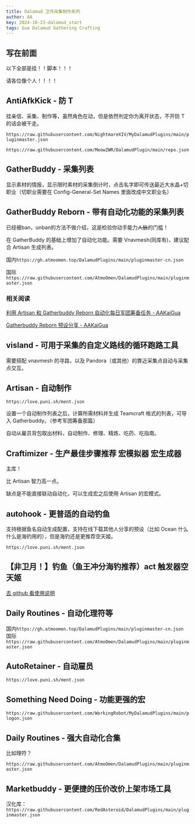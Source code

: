 ```yaml
---
title: Dalamud 卫月采集制作系列
author: AA
key: 2024-10-23-dalamud_start
tags: Gua Dalamud Gathering Crafting
---
```


<!--more-->

## 写在前面

以下全部是挂！！脚本！！！

请各位像个人！！！！

## AntiAfkKick - 防 T

挂亲信、采集、制作等，虽然角色在动，但是依然判定你为离开状态，不开防 T 的话会被干走。

`https://raw.githubusercontent.com/NightmareXIV/MyDalamudPlugins/main/pluginmaster.json`

`https://raw.githubusercontent.com/MeowZWR/DalamudPlugin/main/repo.json`

## GatherBuddy - 采集列表

显示素材的情报，显示限时素材的采集倒计时，点击名字即可传送最近大水晶+切职业（切职业需要在 Config-General-Set Names 里面改成中文职业名）

## GatherBuddy Reborn - 带有自动化功能的采集列表

已经被ban，unban的方法不做介绍，这是检验你动手能力~~人脉~~的门槛！

在 GatherBuddy 的基础上增加了自动化功能。需要 Vnavmesh(同库有)，建议配合 Artisan 生成列表。

国内`https://gh.atmoomen.top/DalamudPlugins/main/pluginmaster-cn.json`

国际`https://raw.githubusercontent.com/AtmoOmen/DalamudPlugins/main/pluginmaster.json`

### 相关阅读

[利用 Artisan 和 Gatherbuddy Reborn 自动化每日军团筹备任务 - AAKaiGua](/2024/10/05/gc_gbr.html)

[Gatherbuddy Reborn 预设分享 - AAKaiGua](/2024/10/05/gbr_gatherlist.html)

## visland - 可用于采集的自定义路线的循环跑路工具

需要搭配 vnavmesh 的寻路，以及 Pandora（或其他）的靠近采集点自动与采集点交互。

## Artisan - 自动制作

`https://love.puni.sh/ment.json`

设置一个自动制作列表之后，计算所需材料并生成 Teamcraft 格式的列表，可导入 Gatherbuddy。（参考军团筹备那篇）

自动从雇员背包取出材料，自动制作、修理、精炼、吃药、吃指南。

## Craftimizer - 生产最佳步骤推荐 宏模拟器 宏生成器

主库！

比 Artisan 智力高一点。

缺点是不能直接联动自动化，可以生成宏之后使用 Artisan 的宏模式。

## autohook - 更普适的自动钓鱼

支持根据鱼名自动生成配置，支持在线下载其他人分享的预设（比如 Ocean 什么什么是海钓用的），但是海钓还是更推荐空天姬。

`https://love.puni.sh/ment.json`

## 【非卫月！】钓鱼（鱼王冲分海钓推荐）act 触发器空天姬

[去 github 看使用说明](https://github.com/BlackCleaverLoli/MissFisher)

## Daily Routines - 自动化理符等

国内`https://gh.atmoomen.top/DalamudPlugins/main/pluginmaster-cn.json`
国际`https://raw.githubusercontent.com/AtmoOmen/DalamudPlugins/main/pluginmaster.json`

## AutoRetainer - 自动雇员

`https://love.puni.sh/ment.json`

## Something Need Doing - 功能更强的宏

`https://raw.githubusercontent.com/WorkingRobot/MyDalamudPlugins/main/plogon.json`

## Daily Routines - 强大自动化合集

比如理符？

`https://raw.githubusercontent.com/AtmoOmen/DalamudPlugins/main/pluginmaster.json`

## Marketbuddy - 更便捷的压价改价上架市场工具

汉化库：`https://raw.githubusercontent.com/RedAsteroid/DalamudPlugins/main/pluginmaster.json`
